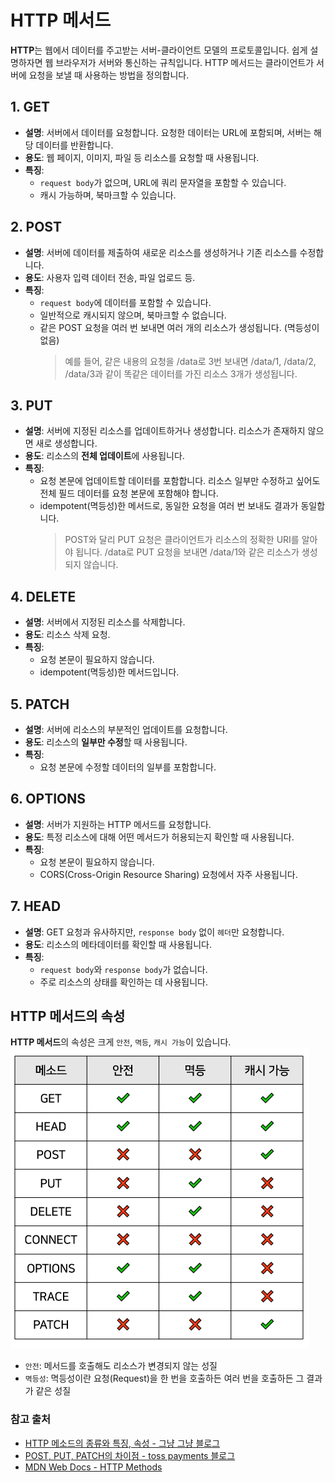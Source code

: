 # HTTP 메서드

**HTTP**는 웹에서 데이터를 주고받는 서버-클라이언트 모델의 프로토콜입니다. 쉽게 설명하자면 웹 브라우저가 서버와 통신하는 규칙입니다. HTTP 메서드는 클라이언트가 서버에 요청을 보낼 때 사용하는 방법을 정의합니다.

## 1. GET

- **설명**: 서버에서 데이터를 요청합니다. 요청한 데이터는 URL에 포함되며, 서버는 해당 데이터를 반환합니다.
- **용도**: 웹 페이지, 이미지, 파일 등 리소스를 요청할 때 사용됩니다.
- **특징**:
  - `request body`가 없으며, URL에 쿼리 문자열을 포함할 수 있습니다.
  - 캐시 가능하며, 북마크할 수 있습니다.

## 2. POST

- **설명**: 서버에 데이터를 제출하여 새로운 리소스를 생성하거나 기존 리소스를 수정합니다.
- **용도**: 사용자 입력 데이터 전송, 파일 업로드 등.
- **특징**:
  - `request body`에 데이터를 포함할 수 있습니다.
  - 일반적으로 캐시되지 않으며, 북마크할 수 없습니다.
  - 같은 POST 요청을 여러 번 보내면 여러 개의 리소스가 생성됩니다. (멱등성이 없음)
    > 예를 들어, 같은 내용의 요청을 /data로 3번 보내면 /data/1, /data/2, /data/3과 같이 똑같은 데이터를 가진 리소스 3개가 생성됩니다.

## 3. PUT

- **설명**: 서버에 지정된 리소스를 업데이트하거나 생성합니다. 리소스가 존재하지 않으면 새로 생성합니다.
- **용도**: 리소스의 **전체 업데이트**에 사용됩니다.
- **특징**:
  - 요청 본문에 업데이트할 데이터를 포함합니다. 리소스 일부만 수정하고 싶어도 전체 필드 데이터를 요청 본문에 포함해야 합니다.
  - idempotent(멱등성)한 메서드로, 동일한 요청을 여러 번 보내도 결과가 동일합니다.
    > POST와 달리 PUT 요청은 클라이언트가 리소스의 정확한 URI를 알아야 됩니다. /data로 PUT 요청을 보내면 /data/1와 같은 리소스가 생성되지 않습니다.

## 4. DELETE

- **설명**: 서버에서 지정된 리소스를 삭제합니다.
- **용도**: 리소스 삭제 요청.
- **특징**:
  - 요청 본문이 필요하지 않습니다.
  - idempotent(멱등성)한 메서드입니다.

## 5. PATCH

- **설명**: 서버에 리소스의 부분적인 업데이트를 요청합니다.
- **용도**: 리소스의 **일부만 수정**할 때 사용됩니다.
- **특징**:
  - 요청 본문에 수정할 데이터의 일부를 포함합니다.

## 6. OPTIONS

- **설명**: 서버가 지원하는 HTTP 메서드를 요청합니다.
- **용도**: 특정 리소스에 대해 어떤 메서드가 허용되는지 확인할 때 사용됩니다.
- **특징**:
  - 요청 본문이 필요하지 않습니다.
  - CORS(Cross-Origin Resource Sharing) 요청에서 자주 사용됩니다.

## 7. HEAD

- **설명**: GET 요청과 유사하지만, `response body` 없이 `헤더`만 요청합니다.
- **용도**: 리소스의 메타데이터를 확인할 때 사용됩니다.
- **특징**:
  - `request body`와 `response body`가 없습니다.
  - 주로 리소스의 상태를 확인하는 데 사용됩니다.

## HTTP 메서드의 속성

**HTTP 메서드**의 속성은 크게 `안전`, `멱등`, `캐시 가능`이 있습니다.
![HTTP 메서드 속성](./images/image_http.png)

- `안전`: 메서드를 호출해도 리소스가 변경되지 않는 성질
- `멱등성`: 멱등성이란 요청(Request)을 한 번을 호출하든 여러 번을 호출하든 그 결과가 같은 성질

### 참고 출처

- [HTTP 메소드의 종류와 특징, 속성 - 그냥 그냥 블로그](https://girawhale.tistory.com/66)
- [POST, PUT, PATCH의 차이점 - toss payments 블로그](https://docs.tosspayments.com/blog/rest-api-post-put-patch)
- [MDN Web Docs - HTTP Methods](https://developer.mozilla.org/ko/docs/Web/HTTP/Reference/Methods)
